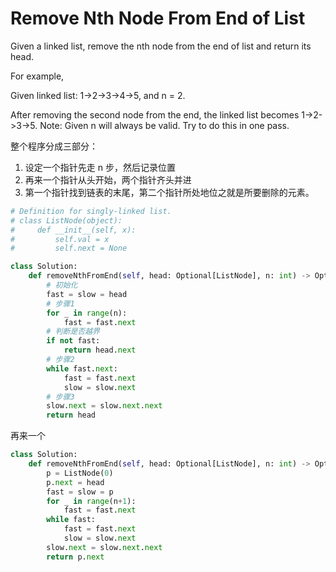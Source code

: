 # Remove Nth Node From End of List

Given a linked list, remove the nth node from the end of list and return its head.

For example,

Given linked list: 1->2->3->4->5, and n = 2.

After removing the second node from the end, the linked list becomes 1->2->3->5.
Note:
Given n will always be valid.
Try to do this in one pass.

整个程序分成三部分：

1. 设定一个指针先走 n 步，然后记录位置
2. 再来一个指针从头开始，两个指针齐头并进
3. 第一个指针找到链表的末尾，第二个指针所处地位之就是所要删除的元素。

```python
# Definition for singly-linked list.
# class ListNode(object):
#     def __init__(self, x):
#         self.val = x
#         self.next = None

class Solution:
    def removeNthFromEnd(self, head: Optional[ListNode], n: int) -> Optional[ListNode]:
        # 初始化
        fast = slow = head
        # 步骤1
        for _ in range(n):
            fast = fast.next
        # 判断是否越界
        if not fast:
            return head.next
        # 步骤2
        while fast.next:
            fast = fast.next
            slow = slow.next
        # 步骤3
        slow.next = slow.next.next
        return head
```

再来一个

```python
class Solution:
    def removeNthFromEnd(self, head: Optional[ListNode], n: int) -> Optional[ListNode]:
        p = ListNode(0)
        p.next = head
        fast = slow = p
        for _ in range(n+1):
            fast = fast.next
        while fast:
            fast = fast.next
            slow = slow.next
        slow.next = slow.next.next
        return p.next
```
